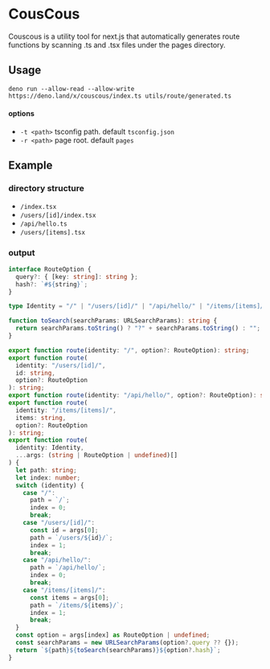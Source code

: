 # CousCous

Couscous is a utility tool for next.js that automatically generates route functions by scanning .ts and .tsx files under the pages directory.

## Usage

`deno run --allow-read --allow-write https://deno.land/x/couscous/index.ts utils/route/generated.ts`
#### options
 - `-t <path>` tsconfig path. default `tsconfig.json`
 - `-r <path>` page root. default  `pages`

## Example

### directory structure
 - `/index.tsx`
 - `/users/[id]/index.tsx`
 - `/api/hello.ts`
 - `/users/[items].tsx`

### output
```typescript:generated.ts
interface RouteOption {
  query?: { [key: string]: string };
  hash?: `#${string}`;
}

type Identity = "/" | "/users/[id]/" | "/api/hello/" | "/items/[items]/";

function toSearch(searchParams: URLSearchParams): string {
  return searchParams.toString() ? "?" + searchParams.toString() : "";
}

export function route(identity: "/", option?: RouteOption): string;
export function route(
  identity: "/users/[id]/",
  id: string,
  option?: RouteOption
): string;
export function route(identity: "/api/hello/", option?: RouteOption): string;
export function route(
  identity: "/items/[items]/",
  items: string,
  option?: RouteOption
): string;
export function route(
  identity: Identity,
  ...args: (string | RouteOption | undefined)[]
) {
  let path: string;
  let index: number;
  switch (identity) {
    case "/":
      path = `/`;
      index = 0;
      break;
    case "/users/[id]/":
      const id = args[0];
      path = `/users/${id}/`;
      index = 1;
      break;
    case "/api/hello/":
      path = `/api/hello/`;
      index = 0;
      break;
    case "/items/[items]/":
      const items = args[0];
      path = `/items/${items}/`;
      index = 1;
      break;
  }
  const option = args[index] as RouteOption | undefined;
  const searchParams = new URLSearchParams(option?.query ?? {});
  return `${path}${toSearch(searchParams)}${option?.hash}`;
}

```
